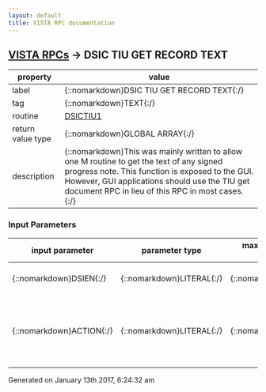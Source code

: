 ```yaml
---
layout: default
title: VISTA RPC documentation
---
```




## [VISTA RPCs](TableOfContent.md) &#8594; DSIC TIU GET RECORD TEXT 

 property | value 
--- | --- 
 label | {::nomarkdown}DSIC TIU GET RECORD TEXT{:/}
 tag | {::nomarkdown}TEXT{:/}
 routine | [DSICTIU1](http://code.osehra.org/dox/Routine_DSICTIU1_source.html)
 return value type | {::nomarkdown}GLOBAL ARRAY{:/}
 description | {::nomarkdown}This was mainly written to allow one M routine to get the text of any signed progress note.  This function is exposed to the GUI.  However, GUI applications should use the TIU get document RPC in lieu of this RPC in most cases.{:/}

### Input Parameters

| input parameter | parameter type | maximum data length | required | description | 
| --- | --- | --- | --- | --- | 
| {::nomarkdown}DSIEN{:/} | {::nomarkdown}LITERAL{:/} | {::nomarkdown}15{:/} | {::nomarkdown}true{:/} | {::nomarkdown}Internal record number for file 8925 [IEN or IFN].{:/} | 
| {::nomarkdown}ACTION{:/} | {::nomarkdown}LITERAL{:/} | {::nomarkdown}10{:/} | {::nomarkdown}true{:/} | {::nomarkdown}This parameter is not well documented within TIU.  So for this RPC, do not pass a value at this time.  The default value is \VIEW\.{:/} | 




 Generated on January 13th 2017, 6:24:32 am